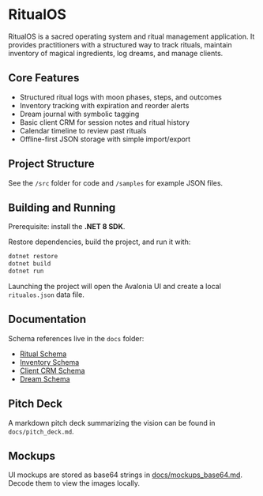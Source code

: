 # RitualOS

RitualOS is a sacred operating system and ritual management application.
It provides practitioners with a structured way to track rituals, maintain
inventory of magical ingredients, log dreams, and manage clients.

## Core Features
- Structured ritual logs with moon phases, steps, and outcomes
- Inventory tracking with expiration and reorder alerts
- Dream journal with symbolic tagging
- Basic client CRM for session notes and ritual history
- Calendar timeline to review past rituals
- Offline-first JSON storage with simple import/export

## Project Structure
See the `/src` folder for code and `/samples` for example JSON files.

## Building and Running
Prerequisite: install the **.NET 8 SDK**.

Restore dependencies, build the project, and run it with:

```bash
dotnet restore
dotnet build
dotnet run
```

Launching the project will open the Avalonia UI and create a local `ritualos.json` data file.

## Documentation
Schema references live in the `docs` folder:
- [Ritual Schema](docs/ritual_schema.md)
- [Inventory Schema](docs/inventory_schema.md)
- [Client CRM Schema](docs/crm_schema.md)
- [Dream Schema](docs/dream_schema.md)


## Pitch Deck
A markdown pitch deck summarizing the vision can be found in `docs/pitch_deck.md`.


## Mockups
UI mockups are stored as base64 strings in [docs/mockups_base64.md](docs/mockups_base64.md). Decode them to view the images locally.
